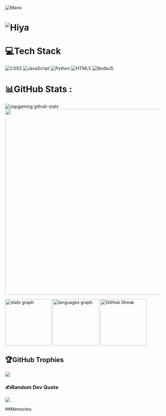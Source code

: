 ![Mario](https://ik.imagekit.io/zapgaming/5132-pixel-mario.gif?updatedAt=1753072034355)
# ![Hiya](https://ik.imagekit.io/zapgaming/Hiya%20Im%20Zap%20Gaming.gif?updatedAt=1753068867724)




# 💻Tech Stack
![CSS3](https://img.shields.io/badge/css3-%231572B6.svg?style=plastic&logo=css3&logoColor=white) ![JavaScript](https://img.shields.io/badge/javascript-%23323330.svg?style=plastic&logo=javascript&logoColor=%23F7DF1E) ![Python](https://img.shields.io/badge/python-3670A0?style=plastic&logo=python&logoColor=ffdd54) ![HTML5](https://img.shields.io/badge/html5-%23E34F26.svg?style=plastic&logo=html5&logoColor=white) ![NodeJS](https://img.shields.io/badge/node.js-6DA55F?style=plastic&logo=node.js&logoColor=white)

# 📊GitHub Stats :
![zapgaming github-stats](https://stats.dooboo.io/api/github-stats-advanced?login=zapgaming)
<a href="https://stats.hyo.dev"><img src="https://stats.hyo.dev/api/github-trophies?login=zapgaming" width="600" /></a>

<img src="https://github-readme-stats.vercel.app/api?username=zapgaming&hide_title=false&hide_rank=false&show_icons=true&disable_animations=false&locale=en&hide_border=true&order=1&title_color=FC2E97&text_color=B6EBE0&icon_color=EBD208&bg_color=35,021D4A,520806&" height="150" alt="stats graph"  />
  <img src="https://github-readme-stats.vercel.app/api/top-langs?username=zapgaming&locale=en&hide_title=false&layout=compact&card_width=320&langs_count=5&hide_border=true&order=2&title_color=FC2E97&text_color=B6EBE0&icon_color=EBD208&bg_color=45,520806,021D4A&" height="150" alt="languages graph"  />
  <img src="https://saviru-githubstreak.vercel.app?user=zapgaming&theme=watchdog-gradient&hide_border=true" height="150" alt="GitHub Streak" />
  
## 🏆GitHub Trophies
![](https://github-trophies.vercel.app/?username=zapgaming&theme=apprentice&no-frame=true&no-bg=true&margin-w=4)

### ✍️Random Dev Quote
![](https://quotes-github-readme.vercel.app/api?type=horizontal&theme=tokyonight)


##Memories:
